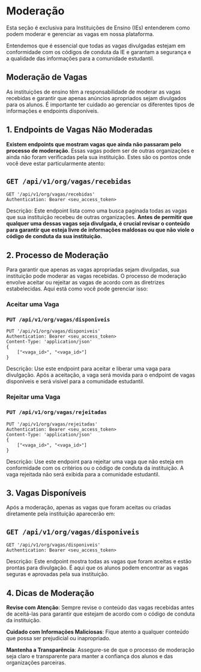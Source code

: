 # Moderação

Esta seção é exclusiva para Instituições de Ensino (IEs) entenderem como podem moderar e gerenciar as vagas em nossa plataforma.

Entendemos que é essencial que todas as vagas divulgadas estejam em conformidade com os códigos de conduta da IE e garantam a segurança e a qualidade das informações para a comunidade estudantil.

## Moderação de Vagas

As instituições de ensino têm a responsabilidade de moderar as vagas recebidas e garantir que apenas anúncios apropriados sejam divulgados para os alunos. É importante ter cuidado ao gerenciar os diferentes tipos de informações e endpoints disponíveis.

## 1. Endpoints de Vagas Não Moderadas

**Existem endpoints que mostram vagas que ainda não passaram pelo processo de moderação**. Essas vagas podem ser de outras organizações e ainda não foram verificadas pela sua instituição. Estes são os pontos onde você deve estar particularmente atento:

## `GET /api/v1/org/vagas/recebidas`

```http
GET '/api/v1/org/vagas/recebidas'
Authentication: Bearer <seu_access_token>
```

Descrição: Este endpoint lista como uma busca paginada todas as vagas que sua instituição recebeu de outras organizações. **Antes de permitir que qualquer uma dessas vagas seja divulgada, é crucial revisar o conteúdo para garantir que esteja livre de informações maldosas ou que não viole o código de conduta da sua instituição.**

## 2. Processo de Moderação

Para garantir que apenas as vagas apropriadas sejam divulgadas, sua instituição pode moderar as vagas recebidas. O processo de moderação envolve aceitar ou rejeitar as vagas de acordo com as diretrizes estabelecidas. Aqui está como você pode gerenciar isso:

### Aceitar uma Vaga

### `PUT /api/v1/org/vagas/disponiveis`

```http
PUT '/api/v1/org/vagas/disponiveis'
Authentication: Bearer <seu_access_token>
Content-Type: 'application/json'
{
    ["<vaga_id>", "<vaga_id>"]
}
```

Descrição: Use este endpoint para aceitar e liberar uma vaga para divulgação. Após a aceitação, a vaga será movida para o endpoint de vagas disponíveis e será visível para a comunidade estudantil.

### Rejeitar uma Vaga

### `PUT /api/v1/org/vagas/rejeitadas`

```http
PUT '/api/v1/org/vagas/rejeitadas'
Authentication: Bearer <seu_access_token>
Content-Type: 'application/json'
{
    ["<vaga_id>", "<vaga_id>"]
}
```

Descrição: Use este endpoint para rejeitar uma vaga que não esteja em conformidade com os critérios ou o código de conduta da instituição. A vaga rejeitada não será exibida para a comunidade estudantil.

## 3. Vagas Disponíveis

Após a moderação, apenas as vagas que foram aceitas ou criadas diretamente pela instituição aparecerão em:

## `GET /api/v1/org/vagas/disponiveis`

```http
GET '/api/v1/org/vagas/disponiveis'
Authentication: Bearer <seu_access_token>
```

Descrição: Este endpoint mostra todas as vagas que foram aceitas e estão prontas para divulgação. É aqui que os alunos podem encontrar as vagas seguras e aprovadas pela sua instituição.

## 4. Dicas de Moderação

**Revise com Atenção**: Sempre revise o conteúdo das vagas recebidas antes de aceitá-las para garantir que estejam de acordo com o código de conduta da instituição.

**Cuidado com Informações Maliciosas**: Fique atento a qualquer conteúdo que possa ser prejudicial ou inapropriado.

**Mantenha a Transparência**: Assegure-se de que o processo de moderação seja claro e transparente para manter a confiança dos alunos e das organizações parceiras.
